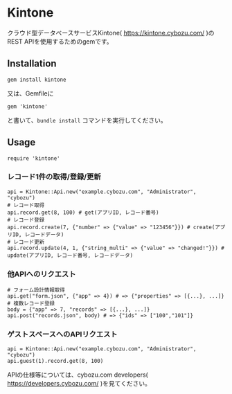 # Kintone

クラウド型データベースサービスKintone( https://kintone.cybozu.com/ )のREST APIを使用するためのgemです。

## Installation

    gem install kintone

又は、Gemfileに

    gem 'kintone'

と書いて、`bundle install` コマンドを実行してください。

## Usage

    require 'kintone'

### レコード1件の取得/登録/更新

	api = Kintone::Api.new("example.cybozu.com", "Administrator", "cybozu")
	# レコード取得
	api.record.get(8, 100) # get(アプリID, レコード番号)
	# レコード登録
	api.record.create(7, {"number" => {"value" => "123456"}}) # create(アプリID, レコードデータ)
	# レコード更新
	api.record.update(4, 1, {"string_multi" => {"value" => "changed!"}}) # update(アプリID, レコード番号, レコードデータ)

### 他APIへのリクエスト

	# フォーム設計情報取得
	api.get("form.json", {"app" => 4}) # => {"properties" => [{...}, ...]}
	# 複数レコード登録
	body = {"app" => 7, "records" => [{...}, ...]}
	api.post("records.json", body) # => {"ids" => ["100","101"]}

### ゲストスペースへのAPIリクエスト

	api = Kintone::Api.new("example.cybozu.com", "Administrator", "cybozu")
	api.guest(1).record.get(8, 100)

APIの仕様等については、cybozu.com developers( https://developers.cybozu.com/ )を見てください。
